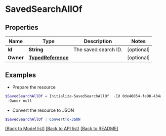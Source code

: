 # SavedSearchAllOf
## Properties

Name | Type | Description | Notes
------------ | ------------- | ------------- | -------------
**Id** | **String** | The saved search ID.  | [optional] 
**Owner** | [**TypedReference**](TypedReference.md) |  | [optional] 

## Examples

- Prepare the resource
```powershell
$SavedSearchAllOf = Initialize-SavedSearchAllOf  -Id 0de46054-fe90-434a-b84e-c6b3359d0c64 `
 -Owner null
```

- Convert the resource to JSON
```powershell
$SavedSearchAllOf | ConvertTo-JSON
```

[[Back to Model list]](../README.md#documentation-for-models) [[Back to API list]](../README.md#documentation-for-api-endpoints) [[Back to README]](../README.md)

